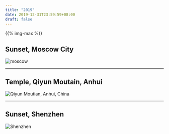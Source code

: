 ```yaml
---
title: "2019"
date: 2019-12-31T23:59:59+08:00
draft: false
---
```


{{% img-max %}}

## Sunset, Moscow City

![moscow](https://huanglei-rocks-blog.oss-cn-shanghai.aliyuncs.com/blog/moscow-city-sunset.jpg)

--- 

## Temple, Qiyun Moutain, Anhui
![Qiyun Moutian, Anhui, China](https://gw.alipayobjects.com/zos/antfincdn/Mm%26v36WntS/anhui.JPG)

--- 

## Sunset, Shenzhen
![Shenzhen](https://gw.alipayobjects.com/zos/antfincdn/rgZ15T87q%24/shenzhen.jpg)


